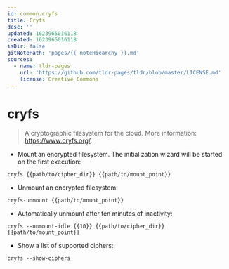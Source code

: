 ```yaml
---
id: common.cryfs
title: Cryfs
desc: ''
updated: 1623965016118
created: 1623965016118
isDir: false
gitNotePath: 'pages/{{ noteHiearchy }}.md'
sources:
  - name: tldr-pages
    url: 'https://github.com/tldr-pages/tldr/blob/master/LICENSE.md'
    license: Creative Commons
---
```

# cryfs

> A cryptographic filesystem for the cloud.
> More information: <https://www.cryfs.org/>.

- Mount an encrypted filesystem. The initialization wizard will be started on the first execution:

`cryfs {{path/to/cipher_dir}} {{path/to/mount_point}}`

- Unmount an encrypted filesystem:

`cryfs-unmount {{path/to/mount_point}}`

- Automatically unmount after ten minutes of inactivity:

`cryfs --unmount-idle {{10}} {{path/to/cipher_dir}} {{path/to/mount_point}}`

- Show a list of supported ciphers:

`cryfs --show-ciphers`

